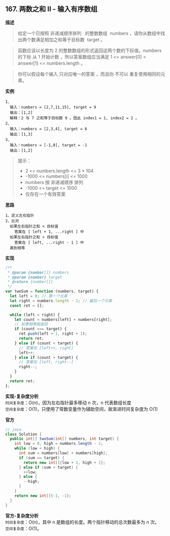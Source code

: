 ## 167. 两数之和 II - 输入有序数组

**描述**

> 给定一个已按照 非递减顺序排列   的整数数组  numbers ，请你从数组中找出两个数满足相加之和等于目标数  target 。

> 函数应该以长度为 2 的整数数组的形式返回这两个数的下标值。numbers 的下标 从 1 开始计数 ，所以答案数组应当满足 1 <= answer[0] < answer[1] <= numbers.length 。

> 你可以假设每个输入 只对应唯一的答案 ，而且你 不可以 重复使用相同的元素。

**实例**

```
1、
  输入：numbers = [2,7,11,15], target = 9
  输出：[1,2]
  解释：2 与 7 之和等于目标数 9 。因此 index1 = 1, index2 = 2 。
2、
  输入：numbers = [2,3,4], target = 6
  输出：[1,3]
3、
  输入：numbers = [-1,0], target = -1
  输出：[1,2]
```

> 提示：
>
> - 2 <= numbers.length <= 3 \* 104
> - -1000 <= numbers[i] <= 1000
> - numbers 按 非递减顺序 排列
> - -1000 <= target <= 1000
> - 仅存在一个有效答案

**思路**

```
1、定义左右指针
2、比对
  如果左右指针之和 < 目标值
    答案在 [ left + 1, ...right ] 中
  如果左右指针之和 > 目标值
    答案在 [ left, ...right - 1 ] 中
  直到相等
```

**实现**

```js
/**
 * @param {number[]} numbers
 * @param {number} target
 * @return {number[]}
 */
var twoSum = function (numbers, target) {
  let left = 0; // 第一个元素
  let right = numbers.length - 1; // 最后一个元素
  const ret = [];

  while (left < right) {
    let count = numbers[left] + numbers[right];
    // 如果相等就返回
    if (count === target) {
      ret.push(left + 1, right + 1);
      return ret;
    } else if (count < target) {
      // 答案在 [left++, right]
      left++;
    } else if (count > target) {
      // 答案在 [left, right--]
      right--;
    }
  }
  return ret;
};
```

**实现-复杂度分析**  
`时间复杂度`：O(n)，因为左右指针最多移动 n 次，n 代表数组长度  
`空间复杂度`：O(1)，只使用了常数变量作为辅助空间，故渐进时间复杂度为 O(1)

**官方**

```java
// java
class Solution {
  public int[] twoSum(int[] numbers, int target) {
    int low = 0, high = numbers.length - 1;
    while (low < high) {
      int sum = numbers[low] + numbers[high];
      if (sum == target) {
        return new int[]{low + 1, high + 1};
      } else if (sum < target) {
        ++low;
      } else {
        --high;
      }
    }
    return new int[]{-1, -1};
  }
}
```

**官方-复杂度分析**  
`时间复杂度`：O(n)，其中 n 是数组的长度。两个指针移动的总次数最多为 n 次。  
`空间复杂度`：O(1)。
